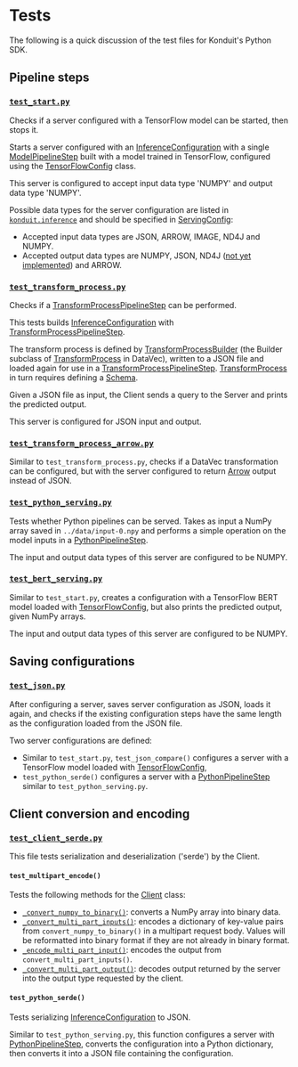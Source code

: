 # Tests 
The following is a quick discussion of the test files for Konduit's Python SDK.

## Pipeline steps 

### [`test_start.py`](test_start.py)

Checks if a server configured with a TensorFlow model can be started, then stops it. 

Starts a server configured with an [InferenceConfiguration](https://github.com/KonduitAI/konduit-serving/blob/6d12ebd5e37a2092c66aee04ee588b5c0d028445/python/konduit/inference.py#L2020-L2063) with a single [ModelPipelineStep](https://github.com/KonduitAI/konduit-serving/blob/6d12ebd5e37a2092c66aee04ee588b5c0d028445/python/konduit/inference.py#L1426-L1575) built with a model trained in TensorFlow, configured using the [TensorFlowConfig](https://github.com/KonduitAI/konduit-serving/blob/6d12ebd5e37a2092c66aee04ee588b5c0d028445/python/konduit/inference.py#L663-L736) class. 

This server is configured to accept input data type 'NUMPY' and output data type 'NUMPY'. 

Possible data types for the server configuration are listed in [`konduit.inference`](https://github.com/KonduitAI/konduit-serving/blob/6d12ebd5e37a2092c66aee04ee588b5c0d028445/python/konduit/inference.py#L886-L891) and should be specified in [ServingConfig](https://github.com/KonduitAI/konduit-serving/blob/6d12ebd5e37a2092c66aee04ee588b5c0d028445/python/konduit/inference.py#L884-L1044):
- Accepted input data types are JSON, ARROW, IMAGE, ND4J and NUMPY. 
- Accepted output data types are NUMPY, JSON, ND4J ([not yet implemented](https://github.com/KonduitAI/konduit-serving/blob/6d12ebd5e37a2092c66aee04ee588b5c0d028445/python/konduit/client.py#L70-L71)) and ARROW.

### [`test_transform_process.py`](test_transform_process.py)

Checks if a [TransformProcessPipelineStep](https://github.com/KonduitAI/konduit-serving/blob/6d12ebd5e37a2092c66aee04ee588b5c0d028445/python/konduit/inference.py#L1304-L1423) can be performed. 

This tests builds [InferenceConfiguration](https://github.com/KonduitAI/konduit-serving/blob/6d12ebd5e37a2092c66aee04ee588b5c0d028445/python/konduit/inference.py#L2020-L2063) with [TransformProcessPipelineStep](https://github.com/KonduitAI/konduit-serving/blob/6d12ebd5e37a2092c66aee04ee588b5c0d028445/python/konduit/inference.py#L1304-L1423). 

The transform process is defined by [TransformProcessBuilder](https://github.com/eclipse/deeplearning4j/blob/master/datavec/datavec-api/src/main/java/org/datavec/api/transform/TransformProcess.java#L611) (the Builder subclass of [TransformProcess](https://deeplearning4j.org/docs/latest/datavec-transforms) in DataVec), written to a JSON file and loaded again for use in a [TransformProcessPipelineStep](../konduit/inference.py#L1400-L1573). [TransformProcess](https://deeplearning4j.org/docs/latest/datavec-transforms) in turn requires defining a [Schema](https://deeplearning4j.org/docs/latest/datavec-schema). 

Given a JSON file as input, the Client sends a query to the Server and prints the predicted output. 

This server is configured for JSON input and output. 

### [`test_transform_process_arrow.py`](test_transform_process_arrow.py)

Similar to `test_transform_process.py`, checks if a DataVec transformation can be configured, but with the server configured to return [Arrow](https://arrow.apache.org/) output instead of JSON. 

### [`test_python_serving.py`](test_python_serving.py)

Tests whether Python pipelines can be served. Takes as input a NumPy array saved in `../data/input-0.npy` and performs a simple operation on the model inputs in a [PythonPipelineStep](https://github.com/KonduitAI/konduit-serving/blob/6d12ebd5e37a2092c66aee04ee588b5c0d028445/python/konduit/inference.py#L1183-L1301).

The input and output data types of this server are configured to be NUMPY. 

### [`test_bert_serving.py`](test_bert_serving.py)

Similar to `test_start.py`, creates a configuration with a TensorFlow BERT model loaded with [TensorFlowConfig](https://github.com/KonduitAI/konduit-serving/blob/6d12ebd5e37a2092c66aee04ee588b5c0d028445/python/konduit/inference.py#L663-L736), but also prints the predicted output, given NumPy arrays. 

The input and output data types of this server are configured to be NUMPY. 

## Saving configurations 

### [`test_json.py`](test_json.py)

After configuring a server, saves server configuration as JSON, loads it again, and checks if the existing configuration steps have the same length as the configuration loaded from the JSON file. 

Two server configurations are defined: 
- Similar to `test_start.py`, `test_json_compare()` configures a server with a TensorFlow model loaded with [TensorFlowConfig](https://github.com/KonduitAI/konduit-serving/blob/6d12ebd5e37a2092c66aee04ee588b5c0d028445/python/konduit/inference.py#L663-L736), 
- `test_python_serde()` configures a server with a [PythonPipelineStep](https://github.com/KonduitAI/konduit-serving/blob/6d12ebd5e37a2092c66aee04ee588b5c0d028445/python/konduit/inference.py#L1183-L1301) similar to `test_python_serving.py`.


## Client conversion and encoding 

### [`test_client_serde.py`](test_client_serde.py)

This file tests serialization and deserialization ('serde') by the Client.

#### `test_multipart_encode()`
Tests the following methods for the [Client](../konduit/client.py) class: 
- [`_convert_numpy_to_binary()`](https://github.com/KonduitAI/konduit-serving/blob/6d12ebd5e37a2092c66aee04ee588b5c0d028445/python/konduit/client.py#L80-L85): converts a NumPy array into binary data.
- [`_convert_multi_part_inputs()`](https://github.com/KonduitAI/konduit-serving/blob/6d12ebd5e37a2092c66aee04ee588b5c0d028445/python/konduit/client.py#L101-L110): encodes a dictionary of key-value pairs from `convert_numpy_to_binary()` in a multipart request body. Values will be reformatted into binary format if they are not already in binary format.
- [`_encode_multi_part_input()`](https://github.com/KonduitAI/konduit-serving/blob/6d12ebd5e37a2092c66aee04ee588b5c0d028445/python/konduit/client.py#L93-L99): encodes the output from `convert_multi_part_inputs()`.
- [`_convert_multi_part_output()`](https://github.com/KonduitAI/konduit-serving/blob/6d12ebd5e37a2092c66aee04ee588b5c0d028445/python/konduit/client.py#L112-L132): decodes output returned by the server into the output type requested by the client.

#### `test_python_serde()`

Tests serializing [InferenceConfiguration](https://github.com/KonduitAI/konduit-serving/blob/6d12ebd5e37a2092c66aee04ee588b5c0d028445/python/konduit/inference.py#L2020-L2063) to JSON.

Similar to `test_python_serving.py`, this function configures a server with [PythonPipelineStep](https://github.com/KonduitAI/konduit-serving/blob/6d12ebd5e37a2092c66aee04ee588b5c0d028445/python/konduit/inference.py#L1183-L1301), converts the configuration into a Python dictionary, then converts it into a JSON file containing the configuration.
